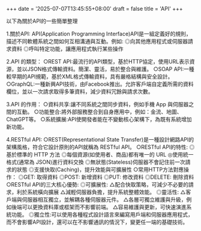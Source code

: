+++
date = '2025-07-07T13:45:55+08:00'
draft = false
title = 'API'
+++

以下為關於API的一些簡單整理

<!--more-->

1.關於API:
	API(Application Programming Interface)API是一組定義好的規則，描述不同軟體系統之間如何互相溝通與互動。例如:
		◎向其他應用程式或伺服器請求資料
		◎呼叫特定功能，讓應用程式執行某些操作

2.API 的類型：
	○REST API:最流行的API類型，基於HTTP協定，使用URL表示資源，並以JSON格式傳輸資料。簡潔、靈活，易於整合與維護。
	○SOAP API:一種較早期的API規範，基於XML格式傳輸資料，具有嚴格結構與安全設計。
	○GraphQL:一種新興API技術，由Facebook推出。允許客戶端自定義所需的資料欄位，並以一次請求取得多筆資料，減少資料冗餘與請求次數。

3.API 的作用：
	○資料共享:讓不同系統之間同步資料，例如手機 App 與伺服器之間的互動。
	○功能整合:將外部服務整合到自身應用中，例如：金流、地圖、ChatGPT等。
	○系統擴展:API使開發者能在不變動核心架構下，為既有系統增加新功能。

4.RESTful API:
	○REST(Representational State Transfer)是一種設計網路API的架構風格，符合它設計原則的API就稱為 RESTful API。
	○RESTful API的特性:
		◎基於標準的 HTTP 方法
		◎每個資源(如使用者、商品)都有唯一的 URL
		◎使用統一格式(通常為 JSON)進行資料交換
		◎無狀態(Stateless)伺服器不會記住前一次請求的狀態
		◎支援快取(Caching)，提升效能與可擴展性
	○常用HTTP方法對應操作：
		◎GET: 取得資料
		◎POST: 新增資料
		◎PUT: 修改資料
		◎DELETE: 刪除資料
	○RESTful API的三大核心優勢:
		◎可擴展性:
			△配合快取策略，可減少不必要的請求，利於系統橫向擴展
			△減輕伺服器負擔，提升系統整體效能。
		◎靈活性:
			△客戶端與伺服器相互獨立，並解耦各種伺服器元件。
			△各層可獨立維護與升級，例如後端可以更換資料庫或框架而不影響前端。
			△容易維護與更新，可快速演進系統功能。
		◎獨立性:可以使用各種程式設計語言來編寫用戶端和伺服器應用程式，而不會影響API設計，還可以在不影響通訊的情況下，變更任一端的基礎技術。